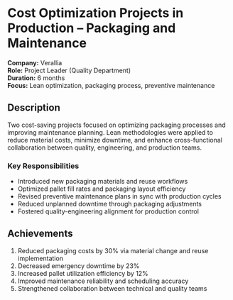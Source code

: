 # Cost Optimization Projects in Production – Packaging and Maintenance

**Company:** Verallia  
**Role:** Project Leader (Quality Department)  
**Duration:** 6 months  
**Focus:** Lean optimization, packaging process, preventive maintenance

## Description

Two cost-saving projects focused on optimizing packaging processes and improving maintenance planning. Lean methodologies were applied to reduce material costs, minimize downtime, and enhance cross-functional collaboration between quality, engineering, and production teams.

### Key Responsibilities

- Introduced new packaging materials and reuse workflows  
- Optimized pallet fill rates and packaging layout efficiency  
- Revised preventive maintenance plans in sync with production cycles  
- Reduced unplanned downtime through packaging adjustments  
- Fostered quality-engineering alignment for production control

## Achievements

1. Reduced packaging costs by 30% via material change and reuse implementation  
2. Decreased emergency downtime by 23%  
3. Increased pallet utilization efficiency by 12%  
4. Improved maintenance reliability and scheduling accuracy  
5. Strengthened collaboration between technical and quality teams
